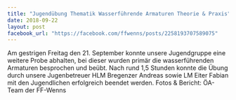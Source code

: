 ```yaml
---
title: "Jugendübung Thematik Wasserführende Armaturen Theorie & Praxis"
date: 2018-09-22
layout: post
facebook_url: "https://facebook.com/ffwenns/posts/2258193707589075"
---
```


Am gestrigen Freitag den 21. September konnte unsere Jugendgruppe eine weitere Probe abhalten, bei dieser wurden primär die wasserführenden Armaturen besprochen und beübt.
Nach rund 1,5 Stunden konnte die Übung durch unsere Jugenbetreuer HLM Bregenzer Andreas sowie LM Eiter Fabian mit den Jugendlichen erfolgreich beendet werden.
Fotos & Bericht: ÖA-Team der FF-Wenns